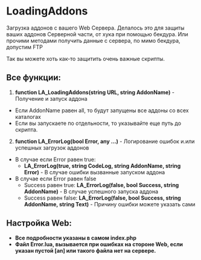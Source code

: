 # LoadingAddons
Загрузка аддонов с вашего Web Сервера.
Делалось это для защиты ваших аддонов Серверной части, от хука при помощью бекдура.
Или прочими методами получить данные с сервера, по мимо бекдура, допустим FTP

Так вы можете хоть как-то защитить очень важные скрипты.
## Все функции:
1. **function LA_LoadingAddons(string URL, string AddonName)** - Получение и запуск аддона
* Если AddonName равен all, то будут запущены все аддоны со всех каталогах
* Если вы запускаете по отдельности, то указывайте еще путь до скрипта.
2. **function LA_ErrorLog(bool Error, any ...)** - Логирование ошибок и.или успешных загрузок аддонов
* В случае если Error равен true:
	* **LA_ErrorLog(true, string CodeLog, string AddonName, string Error)** - В случае ошибки вызванные запуском аддона
* В случае если Error равен false
	* Success равен true:
	**LA_ErrorLog(false, bool Success, string AddonName)** - В случае успешного запуска аддона
	* Success равен false:
	**LA_ErrorLog(false, bool Success, string AddonName, string Text)** - Причину ошибки можете указать сами
## Настройка Web:
* **Все подробности указаны в самом index.php**
* **Файл Error.lua, вызывается при ошибках на стороне Web, если указан пустой [an] или такого файла нет на сервере.**
